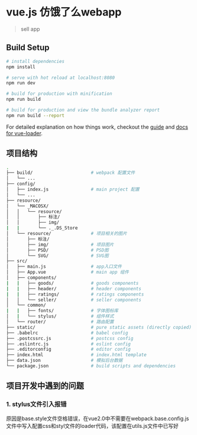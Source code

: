 # vue.js 仿饿了么webapp

> sell app

## Build Setup

``` bash
# install dependencies
npm install

# serve with hot reload at localhost:8080
npm run dev

# build for production with minification
npm run build

# build for production and view the bundle analyzer report
npm run build --report
```

For detailed explanation on how things work, checkout the [guide](http://vuejs-templates.github.io/webpack/) and [docs for vue-loader](http://vuejs.github.io/vue-loader).

## 项目结构

``` bash
.
├── build/                      # webpack 配置文件
│   └── ...
├── config/
│   ├── index.js                # main project 配置
│   └── ...
├── resource/
│   └── _MACOSX/                
│   │   └── resource/           
│   │       ├── 标注/           
│   │       ├── img/            
|   |       └── ._.DS_Store     
│   └── resource/               # 项目相关的图片
│       ├── 标注/               
│       ├── img/                # 项目图片
│       ├── PSD/                # PSD图
│       └── SVG/                # SVG图
├── src/
│   ├── main.js                 # app入口文件
│   ├── App.vue                 # main app 组件
│   ├── components/
|   |   ├── goods/              # goods components
|   |   ├── header/             # header components
|   |   ├── ratings/            # ratings components
│   │   └── seller/             # seller components
│   └── common/                 
|   |   ├── fonts/              # 字体图标库
│   |   └── stylus/             # 组件样式
│   └── router/                 # 路由配置
├── static/                     # pure static assets (directly copied)
├── .babelrc                    # babel config
├── .postcssrc.js               # postcss config
├── .eslintrc.js                # eslint config
├── .editorconfig               # editor config
├── index.html                  # index.html template
├── data.json                   # 模拟后台数据
└── package.json                # build scripts and dependencies
```

## 项目开发中遇到的问题

### 1. stylus文件引入报错
原因是base.style文件空格错误，在vue2.0中不需要在webpack.base.config.js文件中写入配置css和styl文件的loader代码，该配置在utils.js文件中已写好